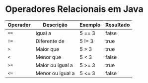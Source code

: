 # Operadores Relacionais em Java

Operador | Descrição | Exemplo | Resultado|
-------|-------|-------|-------|
``==``| Igual a| 5 == 3| false
``!=``| Diferente de| 5 != 3| true
``>``| Maior que| 5 > 3|true
``<``| Menor que|5 < 3| false
``>=``| Maior ou igual a|5 >= 3|true
``<=``| Menor ou igual a|5 <= 3|false






